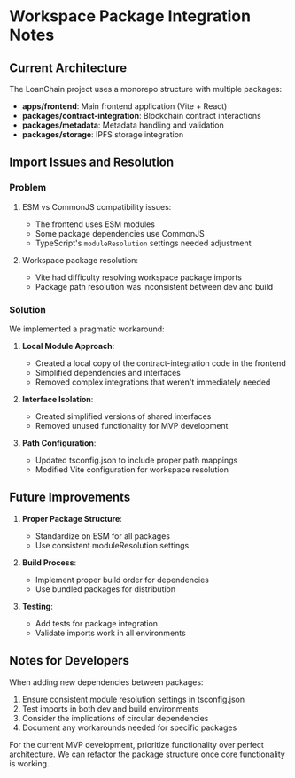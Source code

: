 # Workspace Package Integration Notes

## Current Architecture

The LoanChain project uses a monorepo structure with multiple packages:

- **apps/frontend**: Main frontend application (Vite + React)
- **packages/contract-integration**: Blockchain contract interactions
- **packages/metadata**: Metadata handling and validation
- **packages/storage**: IPFS storage integration

## Import Issues and Resolution

### Problem

1. ESM vs CommonJS compatibility issues:
   - The frontend uses ESM modules
   - Some package dependencies use CommonJS
   - TypeScript's `moduleResolution` settings needed adjustment

2. Workspace package resolution:
   - Vite had difficulty resolving workspace package imports
   - Package path resolution was inconsistent between dev and build

### Solution

We implemented a pragmatic workaround:

1. **Local Module Approach**: 
   - Created a local copy of the contract-integration code in the frontend
   - Simplified dependencies and interfaces
   - Removed complex integrations that weren't immediately needed

2. **Interface Isolation**:
   - Created simplified versions of shared interfaces
   - Removed unused functionality for MVP development

3. **Path Configuration**:
   - Updated tsconfig.json to include proper path mappings
   - Modified Vite configuration for workspace resolution

## Future Improvements

1. **Proper Package Structure**:
   - Standardize on ESM for all packages
   - Use consistent moduleResolution settings

2. **Build Process**:
   - Implement proper build order for dependencies
   - Use bundled packages for distribution

3. **Testing**:
   - Add tests for package integration
   - Validate imports work in all environments

## Notes for Developers

When adding new dependencies between packages:

1. Ensure consistent module resolution settings in tsconfig.json
2. Test imports in both dev and build environments
3. Consider the implications of circular dependencies
4. Document any workarounds needed for specific packages

For the current MVP development, prioritize functionality over perfect architecture. We can refactor the package structure once core functionality is working. 